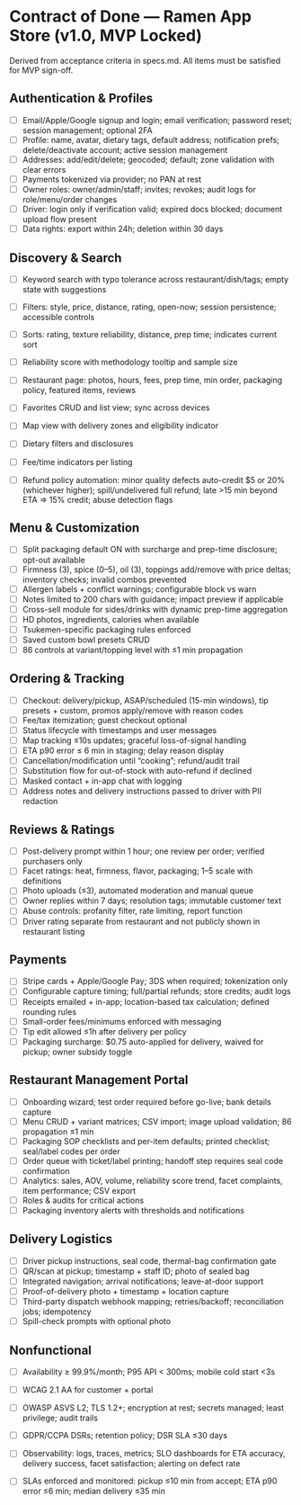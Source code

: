 # Contract of Done — Ramen App Store (v1.0, MVP Locked)

Derived from acceptance criteria in specs.md. All items must be satisfied for MVP sign-off.

## Authentication & Profiles
- [ ] Email/Apple/Google signup and login; email verification; password reset; session management; optional 2FA
- [ ] Profile: name, avatar, dietary tags, default address; notification prefs; delete/deactivate account; active session management
- [ ] Addresses: add/edit/delete; geocoded; default; zone validation with clear errors
- [ ] Payments tokenized via provider; no PAN at rest
- [ ] Owner roles: owner/admin/staff; invites; revokes; audit logs for role/menu/order changes
- [ ] Driver: login only if verification valid; expired docs blocked; document upload flow present
- [ ] Data rights: export within 24h; deletion within 30 days

## Discovery & Search
- [ ] Keyword search with typo tolerance across restaurant/dish/tags; empty state with suggestions
- [ ] Filters: style, price, distance, rating, open-now; session persistence; accessible controls
- [ ] Sorts: rating, texture reliability, distance, prep time; indicates current sort
- [ ] Reliability score with methodology tooltip and sample size
- [ ] Restaurant page: photos, hours, fees, prep time, min order, packaging policy, featured items, reviews
- [ ] Favorites CRUD and list view; sync across devices
- [ ] Map view with delivery zones and eligibility indicator
- [ ] Dietary filters and disclosures
- [ ] Fee/time indicators per listing
- [ ] Refund policy automation: minor quality defects auto-credit $5 or 20% (whichever higher); spill/undelivered full refund; late >15 min beyond ETA => 15% credit; abuse detection flags


## Menu & Customization
- [ ] Split packaging default ON with surcharge and prep-time disclosure; opt-out available
- [ ] Firmness (3), spice (0–5), oil (3), toppings add/remove with price deltas; inventory checks; invalid combos prevented
- [ ] Allergen labels + conflict warnings; configurable block vs warn
- [ ] Notes limited to 200 chars with guidance; impact preview if applicable
- [ ] Cross-sell module for sides/drinks with dynamic prep-time aggregation
- [ ] HD photos, ingredients, calories when available
- [ ] Tsukemen-specific packaging rules enforced
- [ ] Saved custom bowl presets CRUD
- [ ] 86 controls at variant/topping level with ≤1 min propagation

## Ordering & Tracking
- [ ] Checkout: delivery/pickup, ASAP/scheduled (15-min windows), tip presets + custom, promos apply/remove with reason codes
- [ ] Fee/tax itemization; guest checkout optional
- [ ] Status lifecycle with timestamps and user messages
- [ ] Map tracking ≤10s updates; graceful loss-of-signal handling
- [ ] ETA p90 error ≤ 6 min in staging; delay reason display
- [ ] Cancellation/modification until “cooking”; refund/audit trail
- [ ] Substitution flow for out-of-stock with auto-refund if declined
- [ ] Masked contact + in-app chat with logging
- [ ] Address notes and delivery instructions passed to driver with PII redaction

## Reviews & Ratings
- [ ] Post-delivery prompt within 1 hour; one review per order; verified purchasers only
- [ ] Facet ratings: heat, firmness, flavor, packaging; 1–5 scale with definitions
- [ ] Photo uploads (≤3), automated moderation and manual queue
- [ ] Owner replies within 7 days; resolution tags; immutable customer text
- [ ] Abuse controls: profanity filter, rate limiting, report function
- [ ] Driver rating separate from restaurant and not publicly shown in restaurant listing

## Payments
- [ ] Stripe cards + Apple/Google Pay; 3DS when required; tokenization only
- [ ] Configurable capture timing; full/partial refunds; store credits; audit logs
- [ ] Receipts emailed + in-app; location-based tax calculation; defined rounding rules
- [ ] Small-order fees/minimums enforced with messaging
- [ ] Tip edit allowed ≤1h after delivery per policy
- [ ] Packaging surcharge: $0.75 auto-applied for delivery, waived for pickup; owner subsidy toggle

## Restaurant Management Portal
- [ ] Onboarding wizard; test order required before go-live; bank details capture
- [ ] Menu CRUD + variant matrices; CSV import; image upload validation; 86 propagation ≤1 min
- [ ] Packaging SOP checklists and per-item defaults; printed checklist; seal/label codes per order
- [ ] Order queue with ticket/label printing; handoff step requires seal code confirmation
- [ ] Analytics: sales, AOV, volume, reliability score trend, facet complaints, item performance; CSV export
- [ ] Roles & audits for critical actions
- [ ] Packaging inventory alerts with thresholds and notifications

## Delivery Logistics
- [ ] Driver pickup instructions, seal code, thermal-bag confirmation gate
- [ ] QR/scan at pickup; timestamp + staff ID; photo of sealed bag
- [ ] Integrated navigation; arrival notifications; leave-at-door support
- [ ] Proof-of-delivery photo + timestamp + location capture
- [ ] Third-party dispatch webhook mapping; retries/backoff; reconciliation jobs; idempotency
- [ ] Spill-check prompts with optional photo

## Nonfunctional
- [ ] Availability ≥ 99.9%/month; P95 API < 300ms; mobile cold start <3s
- [ ] WCAG 2.1 AA for customer + portal
- [ ] OWASP ASVS L2; TLS 1.2+; encryption at rest; secrets managed; least privilege; audit trails
- [ ] GDPR/CCPA DSRs; retention policy; DSR SLA ≤30 days
- [ ] Observability: logs, traces, metrics; SLO dashboards for ETA accuracy, delivery success, facet satisfaction; alerting on defect rate

- [ ] SLAs enforced and monitored: pickup ≤10 min from accept; ETA p90 error ≤6 min; median delivery ≤35 min




